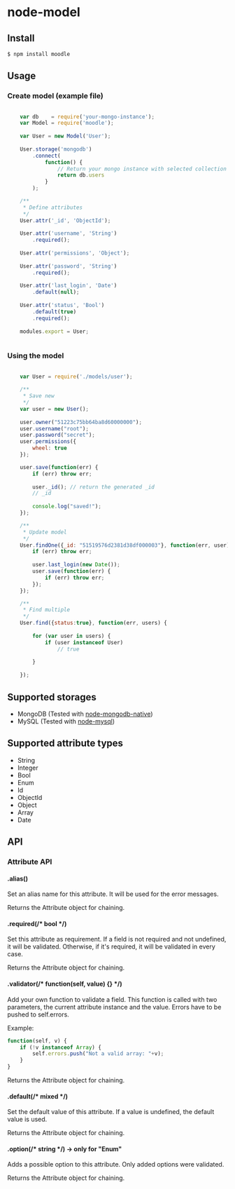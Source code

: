 node-model
==========

## Install
```bash
$ npm install moodle
```

## Usage

### Create model (example file)
```javascript

    var db    = require('your-mongo-instance');
    var Model = require('moodle');
    
    var User = new Model('User');
    
    User.storage('mongodb')
        .connect(
            function() { 
                // Return your mongo instance with selected collection
                return db.users 
            }
        );

    /**
     * Define attributes
     */
    User.attr('_id', 'ObjectId');
    
    User.attr('username', 'String')
        .required();
    
    User.attr('permissions', 'Object');
    
    User.attr('password', 'String')
        .required();
    
    User.attr('last_login', 'Date')
        .default(null);
    
    User.attr('status', 'Bool')
        .default(true)
        .required();
    
    modules.export = User;
    
```

### Using the model
```javascript
    
    var User = require('./models/user');

    /**
     * Save new
     */
    var user = new User();
    
    user.owner("51223c75bb64ba8d60000000");
    user.username("root");
    user.password("secret");
    user.permissions({
        wheel: true
    });

    user.save(function(err) {
        if (err) throw err;
        
        user._id(); // return the generated _id
        // _id
        
        console.log("saved!");
    });

    /**
     * Update model
     */
    User.findOne({_id: "51519576d2381d38df000003"}, function(err, user) {
        if (err) throw err;
        
        user.last_login(new Date());
        user.save(function(err) {
            if (err) throw err;
        });
    });

    /**
     * Find multiple
     */
    User.find({status:true}, function(err, users) {
    
        for (var user in users) {
            if (user instanceof User)
                // true
        
        }
    
    });

```

## Supported storages

* MongoDB (Tested with [node-mongodb-native](https://github.com/mongodb/node-mongodb-native))
* MySQL (Tested with [node-mysql](https://github.com/felixge/node-mysql))

## Supported attribute types

* String
* Integer
* Bool
* Enum
* Id
* ObjectId
* Object
* Array
* Date

## API

### Attribute API

#### .alias()

Set an alias name for this attribute. It will be used for the error messages.

Returns the Attribute object for chaining.

#### .required(/* bool */)

Set this attribute as requirement. If a field is not required and not undefined, it will be validated.
Otherwise, if it's required, it will be validated in every case.

Returns the Attribute object for chaining.

#### .validator(/* function(self, value) {} */)

Add your own function to validate a field. This function is called with two parameters,
the current attribute instance and the value. Errors have to be pushed to self.errors.

Example:
```javascript
function(self, v) {
    if (!v instanceof Array) {
        self.errors.push("Not a valid array: "+v);
    }
}
```

Returns the Attribute object for chaining.

#### .default(/* mixed */)

Set the default value of this attribute. If a value is undefined, the default value is used.

Returns the Attribute object for chaining.

#### .option(/* string */) -> only for "Enum"

Adds a possible option to this attribute. Only added options were validated.

Returns the Attribute object for chaining.
